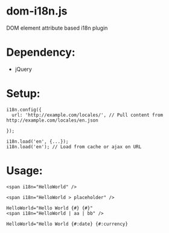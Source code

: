 dom-i18n.js
===========

DOM element attribute based i18n plugin

Dependency:
==========
 - jQuery

Setup:
======
```
i18n.config({
  url: 'http://example.com/locales/', // Pull content from http://example.com/locales/en.json
  
});

i18n.load('en', {...});
i18n.load('en'); // Load from cache or ajax on URL
```

Usage:
======

```
<span i18n="HelloWorld" />
```

```
<span i18n="HelloWorld > placeholder" />
```

```
HelloWorld="Hello World {#} {#}"
<span i18n="HelloWorld | aa | bb" />
```
```
HelloWorld="Hello World {#:date} {#:currency}
```
